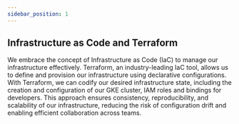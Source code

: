 ```yaml
---
sidebar_position: 1
---
```


## Infrastructure as Code and Terraform

We embrace the concept of Infrastructure as Code (IaC) to manage our infrastructure effectively. Terraform, an industry-leading IaC tool, allows us to define and provision our infrastructure using declarative configurations. With Terraform, we can codify our desired infrastructure state, including the creation and configuration of our GKE cluster, IAM roles and bindings for developers. This approach ensures consistency, reproducibility, and scalability of our infrastructure, reducing the risk of configuration drift and enabling efficient collaboration across teams.

